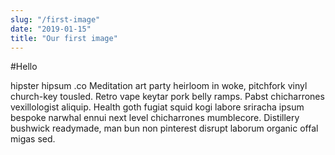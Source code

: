 ```yaml
---
slug: "/first-image"
date: "2019-01-15"
title: "Our first image"
---
```


#Hello

hipster hipsum .co
Meditation art party heirloom in woke, pitchfork vinyl church-key tousled. Retro vape keytar pork belly ramps. Pabst chicharrones vexillologist aliquip. Health goth fugiat squid kogi labore sriracha ipsum bespoke narwhal ennui next level chicharrones mumblecore. Distillery bushwick readymade, man bun non pinterest disrupt laborum organic offal migas sed.